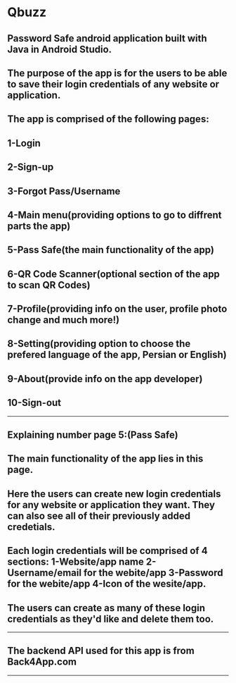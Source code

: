 # Qbuzz
## Password Safe android application built with Java in Android Studio.
## The purpose of the app is for the users to be able to save their login credentials of any website or application. <h3>
## The app is comprised of the following pages:
## 1-Login
## 2-Sign-up
## 3-Forgot Pass/Username
## 4-Main menu(providing options to go to diffrent parts the app)
## 5-Pass Safe(the main functionality of the app)
## 6-QR Code Scanner(optional section of the app to scan QR Codes)
## 7-Profile(providing info on the user, profile photo change and much more!)
## 8-Setting(providing option to choose the prefered language of the app, Persian or English)
## 9-About(provide info on the app developer)
## 10-Sign-out
-------------------------------------------------------------------------------------------------------------------------------------------------------------------------
## Explaining number page 5:(Pass Safe)
## The main functionality of the app lies in this page. 
## Here the users can create new login credentials for any website or application they want. They can also see all of their previously added credetials.
## Each login credentials will be comprised of 4 sections: 1-Website/app name 2-Username/email for the webite/app 3-Password for the webite/app 4-Icon of the wesite/app.
## The users can create as many of these login credentials as they'd like and delete them too.
-------------------------------------------------------------------------------------------------------------------------------------------------------------------------
## The backend API used for this app is from Back4App.com
-------------------------------------------------------------------------------------------------------------------------------------------------------------------------


